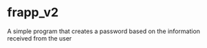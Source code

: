 # frapp_v2
 A simple program that creates a password based on the information received from the user
